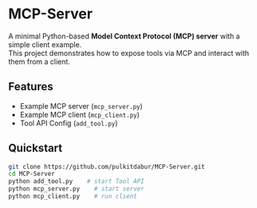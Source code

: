 # MCP-Server

A minimal Python-based **Model Context Protocol (MCP) server** with a simple client example.  
This project demonstrates how to expose tools via MCP and interact with them from a client.

## Features
- Example MCP server (`mcp_server.py`)
- Example MCP client (`mcp_client.py`)
- Tool API Config (`add_tool.py`)

## Quickstart
```bash
git clone https://github.com/pulkitdabur/MCP-Server.git
cd MCP-Server
python add_tool.py    # start Tool API
python mcp_server.py    # start server
python mcp_client.py    # run client
